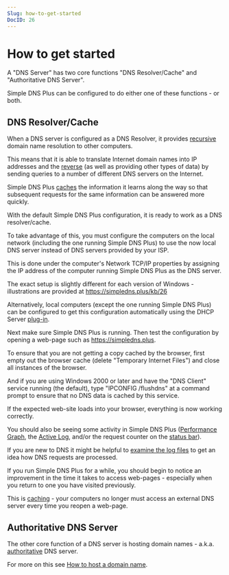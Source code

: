 ```yaml
---
Slug: how-to-get-started
DocID: 26
---
```

# How to get started

A "DNS Server" has two core functions "DNS Resolver/Cache" and "Authoritative DNS Server".

Simple DNS Plus can be configured to do either one of these functions - or both.

## DNS Resolver/Cache

When a DNS server is configured as a DNS Resolver, it provides [recursive](df_recursion.md) domain name resolution to other computers.

This means that it is able to translate Internet domain names into IP addresses and the [reverse](df_reverse.md) (as well as providing other types of data) by sending queries to a number of different DNS servers on the Internet.

Simple DNS Plus [caches](df_cache.md) the information it learns along the way so that subsequent requests for the same information can be answered more quickly.

With the default Simple DNS Plus configuration, it is ready to work as a DNS resolver/cache.

To take advantage of this, you must configure the computers on the local network (including the one running Simple DNS Plus) to use the now local DNS server instead of DNS servers provided by your ISP.

This is done under the computer's Network TCP/IP properties by assigning the IP address of the computer running Simple DNS Plus as the DNS server.

The exact setup is slightly different for each version of Windows - illustrations are provided at <https://simpledns.plus/kb/26>

Alternatively, local computers (except the one running Simple DNS Plus) can be configured to get this configuration automatically using the DHCP Server [plug-in](pi_overview.md).

Next make sure Simple DNS Plus is running. Then test the configuration by opening a web-page such as <https://simpledns.plus>.

To ensure that you are not getting a copy cached by the browser, first empty out the browser cache (delete "Temporary Internet Files") and close all instances of the browser.

And if you are using Windows 2000 or later and have the "DNS Client" service running (the default), type "IPCONFIG /flushdns" at a command prompt to ensure that no DNS data is cached by this service.

If the expected web-site loads into your browser, everything is now working correctly.

You should also be seeing some activity in Simple DNS Plus ([Performance Graph](wd_views.md), the [Active Log](wd_views.md), and/or the request counter on the [status bar](wd_mainscreen.md#statusbar)).

If you are new to DNS it might be helpful to [examine the log files](ht_readlog.md) to get an idea how DNS requests are processed.

If you run Simple DNS Plus for a while, you should begin to notice an improvement in the time it takes to access web-pages - especially when you return to one you have visited previously.

This is [caching](df_cache.md) - your computers no longer must access an external DNS server every time you reopen a web-page.

## Authoritative DNS Server

The other core function of a DNS server is hosting domain names - a.k.a. [authoritative](df_authoritative.md) DNS server.

For more on this see [How to host a domain name](ht_hostdom.md).
